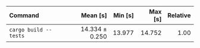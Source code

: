 | Command | Mean [s] | Min [s] | Max [s] | Relative |
|:---|---:|---:|---:|---:|
| `cargo build --tests` | 14.334 ± 0.250 | 13.977 | 14.752 | 1.00 |
